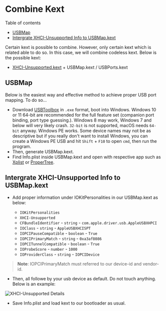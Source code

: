 # Combine Kext

Table of contents

- [USBMap](#usbmap)
- [Intergrate XHCI-Unsupported Info to USBMap.kext](#intergrate-xhci-unsupported-info-to-usbmapkext)

Certain kext is possible to combine. However, only certain kext which is related able to do so. In this case, we will combine codeless kext. Below is the possible kext:

- [XHCI-Unsupported.kext][XHCI-Unsupported Download] + USBMap.kext / USBPorts.kext

## USBMap

Below is the easiest way and effective method to achieve proper USB port mapping. To do so...

- Download [USBToolbox][USBToolbox Download] in `.exe` format, boot into Windows. Windows 10 or 11 64-bit are recommended for the full feature set (companion port binding, port type guessing.). Windows 8 may work, Windows 7 and below will very likely crash. `32-bit` is not supported, macOS needs `64-bit` anyway. Windows PE works. Some device names may not be as descriptive but if you really don't want to install Windows, you can create a Windows PE USB and hit `Shift` + `F10` to open `cmd`, then run the program.
- Then, generate USBMap.kext.
- Find Info.plist inside USBMap.kext and open with respective app such as [Xplist][Xplist Download] or [ProperTree][Propertree Download].

## Intergrate XHCI-Unsupported Info to USBMap.kext

- Add proper information under IOKitPersonalities in our USBMap.kext as below:

  - `IOKitPersonalities`
  - `XHCI-Unsupported`
  - `CFBundleIdentifier` - `string` - `com.apple.driver.usb.AppleUSBXHPCI`
  - `IOClass` - `string` - `AppleUSBXHCISPT`
  - `IOPCIPauseCompatible` - `boolean` - `True`
  - `IOPCIPrimaryMatch` - `string` - `0xa3af8086`
  - `IOPCITunnelCompatible` - `boolean` - `True`
  - `IOProbeScore` - `number` - `1000`
  - `IOProviderClass` - `string` - `IOPCIDevice`
  
> **Note**: IOPCIPrimaryMatch must referred to our device-id and vendor-id.

- Then, all followe by your usb device as default. Do not touch anything. Below is an example:

![XHCI-Unsupported Details][XHCI-Unsupported Details]

- Save Info.plist and load kext to our bootloader as usual.

[Propertree Download]: https://github.com/corpnewt/ProperTree
[USBToolbox Download]: https://github.com/USBToolBox/tool
[XHCI-Unsupported Details]: https://user-images.githubusercontent.com/72515939/215503473-d3eecbbb-43f4-47f9-a246-fa32c697e606.png
[XHCI-Unsupported Download]: https://github.com/RehabMan/OS-X-USB-Inject-All
[Xplist Download]: https://github.com/ic005k/Xplist
